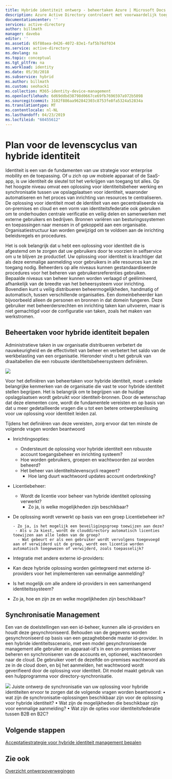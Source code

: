 ```yaml
---
title: Hybride identiteit ontwerp - beheertaken Azure | Microsoft Docs
description: Azure Active Directory controleert met voorwaardelijk toegangsbeheer, de specifieke voorwaarden die u bij het verifiëren van de gebruiker en voordat de toegang tot de toepassing kiezen. Als deze voorwaarden is voldaan, wordt de gebruiker geverifieerd en toegang hebben tot de toepassing.
documentationcenter: ''
services: active-directory
author: billmath
manager: daveba
editor: ''
ms.assetid: 65f80aea-0426-4072-83e1-faf5b76df034
ms.service: active-directory
ms.devlang: na
ms.topic: conceptual
ms.tgt_pltfrm: na
ms.workload: identity
ms.date: 05/30/2018
ms.subservice: hybrid
ms.author: billmath
ms.custom: seohack1
ms.collection: M365-identity-device-management
ms.openlocfilehash: 6d69ddbd38798d0667ce69fb7696597a972b5098
ms.sourcegitcommit: 3102f886aa962842303c8753fe8fa5324a52834a
ms.translationtype: MT
ms.contentlocale: nl-NL
ms.lasthandoff: 04/23/2019
ms.locfileid: "60455612"
---
```

# <a name="plan-for-hybrid-identity-lifecycle"></a>Plan voor de levenscyclus van hybride identiteit
Identiteit is een van de fundamenten van uw strategie voor enterprise mobility en de toepassing. Of u zich op uw mobiele apparaat of de SaaS-app, is uw identiteit de sleutel tot het verkrijgen van toegang tot alles. Op het hoogste niveau omvat een oplossing voor identiteitsbeheer werking en synchronisatie tussen uw opslagplaatsen voor identiteit, waaronder automatiseren en het proces van inrichting van resources te centraliseren. De oplossing voor identiteit moet de identiteit van een gecentraliseerde via on-premises en cloud en een vorm van identiteitsfederatie ook gebruiken om te onderhouden centrale verificatie en veilig delen en samenwerken met externe gebruikers en bedrijven. Bronnen variëren van besturingssystemen en toepassingen naar mensen in of gekoppeld aan een organisatie. Organisatiestructuur kan worden gewijzigd om te voldoen aan de inrichting beleidsregels en procedures.

Het is ook belangrijk dat u hebt een oplossing voor identiteit die is afgestemd om te zorgen dat uw gebruikers door te voorzien in selfservice om u te blijven ze productief. Uw oplossing voor identiteit is krachtiger dat als deze eenmalige aanmelding voor gebruikers in alle resources kan ze toegang nodig. Beheerders op alle niveaus kunnen gestandaardiseerde procedures voor het beheren van gebruikersreferenties gebruiken. Bepaalde niveaus van beheer kunnen worden verlaagd of geëlimineerd, afhankelijk van de breedte van het beheersysteem voor inrichting. Bovendien kunt u veilig distribueren beheermogelijkheden, handmatig of automatisch, tussen verschillende organisaties. Een domeinbeheerder kan bijvoorbeeld alleen de personen en bronnen in dat domein fungeren. Deze gebruiker met beheerdersrechten en inrichting taken kan uitvoeren, maar is niet gemachtigd voor de configuratie van taken, zoals het maken van werkstromen.

## <a name="determine-hybrid-identity-management-tasks"></a>Beheertaken voor hybride identiteit bepalen
Administratieve taken in uw organisatie distribueren verbetert de nauwkeurigheid en de effectiviteit van beheer en verbetert het saldo van de werkbelasting van een organisatie. Hieronder vindt u het gebruik van draaitabellen die een robuuste identiteitsbeheersysteem definiëren.

 ![](./media/plan-hybrid-identity-design-considerations/Identity_management_considerations.png)

Voor het definiëren van beheertaken voor hybride identiteit, moet u enkele belangrijke kenmerken van de organisatie die vast te voor hybride identiteit stellen begrijpen. Het is belangrijk om te begrijpen van de huidige opslagplaatsen wordt gebruikt voor identiteit-bronnen. Door de wetenschap dat deze elementen core, wordt de fundamentele vereisten en op basis van dat u meer gedetailleerde vragen die u tot een betere ontwerpbeslissing voor uw oplossing voor identiteit leiden zal.  

Tijdens het definiëren van deze vereisten, zorg ervoor dat ten minste de volgende vragen worden beantwoord

* Inrichtingsopties: 
  
  * Ondersteunt de oplossing voor hybride identiteit een robuuste account toegangsbeheer en inrichting systeem?
  * Hoe worden gebruikers, groepen en wachtwoorden zal worden beheerd?
  * Het beheer van identiteitslevenscycli reageert? 
    * Hoe lang duurt wachtwoord updates account onderbreking?
* Licentiebeheer: 
  
  * Wordt de licentie voor beheer van hybride identiteit oplossing verwerkt?
    * Zo ja, is welke mogelijkheden zijn beschikbaar?
* De oplossing wordt verwerkt op basis van een groep Licentiebeheer in? 
  
      - Zo ja, is het mogelijk een beveiligingsgroep toewijzen aan deze? 
       - Als u Ja kiest, wordt de clouddirectory automatisch licenties toewijzen aan alle leden van de groep? 
        - Wat gebeurt er als een gebruiker wordt vervolgens toegevoegd aan of verwijderd uit de groep, wordt een licentie worden automatisch toegewezen of verwijderd, zoals toepasselijk? 
* Integratie met andere externe id-providers:
* Kan deze hybride oplossing worden geïntegreerd met externe id-providers voor het implementeren van eenmalige aanmelding?
* Is het mogelijk om alle andere id-providers in een samenhangend identiteitssysteem?
* Zo ja, hoe en zijn ze en welke mogelijkheden zijn beschikbaar?

## <a name="synchronization-management"></a>Synchronisatie Management
Een van de doelstellingen van een id-beheer, kunnen alle id-providers en houdt deze gesynchroniseerd. Behouden van de gegevens worden gesynchroniseerd op basis van een gezaghebbende master id-provider. In een hybride identiteitsscenario, met een model gesynchroniseerde management alle gebruiker en apparaat-id's in een on-premises server beheren en synchroniseren van de accounts en, optioneel, wachtwoorden naar de cloud. De gebruiker voert de dezelfde on-premises wachtwoord als ze in de cloud doen, en bij het aanmelden, het wachtwoord wordt geverifieerd door de oplossing voor identiteit. Dit model maakt gebruik van een hulpprogramma voor directory-synchronisatie.

![](./media/plan-hybrid-identity-design-considerations/Directory_synchronization.png) Juiste ontwerp de synchronisatie van uw oplossing voor hybride identiteiten ervoor te zorgen dat de volgende vragen worden beantwoord: • wat zijn de synchronisatie-oplossingen beschikbaar zijn voor de oplossing voor hybride identiteit?
• Wat zijn de mogelijkheden die beschikbaar zijn voor eenmalige aanmelding?
• Wat zijn de opties voor identiteitsfederatie tussen B2B en B2C?

## <a name="next-steps"></a>Volgende stappen
[Acceptatiestrategie voor hybride identiteit management bepalen](plan-hybrid-identity-design-considerations-lifecycle-adoption-strategy.md)

## <a name="see-also"></a>Zie ook
[Overzicht ontwerpoverwegingen](plan-hybrid-identity-design-considerations-overview.md)

